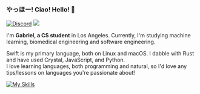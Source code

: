 ### やっほー! Ciao! Hello! 👋
[![Discord](https://img.shields.io/static/v1?label=Discord&message=obvr&color=%235865F2&logo=discord&style=for-the-badge)](https://discord.com/users/249531123019939860) [![](https://img.shields.io/static/v1?label=Website&message=binarysky.ai&color=%23FF3DCD&style=for-the-badge)](https://binarysky.ai)

I'm **Gabriel, a CS student** in Los Angeles. Currently, I'm studying machine learning, biomedical engineering and software engineering.

Swift is my primary language, both on Linux and macOS. I dabble with Rust and have used Crystal, JavaScript, and Python.
<br>I love learning languages, both programming and natural, so I'd love any tips/lessons on languages you're passionate about!

<!-- this is basically just caoimhebyme's README, thought the thing was rlly cool! -->
[![My Skills](https://skillicons.dev/icons?i=swift,rust,docker,crystal,bash,bevy,postgres,pytorch,linux)](https://skillicons.dev)
